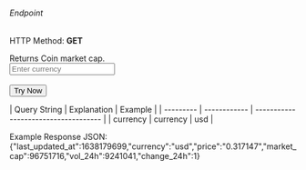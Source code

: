 <h6>Endpoint</h6>
<p id="endpoint"></p>

HTTP Method: **GET**

Returns Coin market cap.
<br/>
<input class="md-input" placeholder="Enter currency" id="currency"></input><br/><br/>
<button class="md-button" onclick="tryNow()">Try Now</button>

<script>
   document.getElementById("endpoint").innerHTML =`https://dev-stoa-boascan.bosagora.com/coinmarketcap?currency=${document.getElementById("currency").value || "usd"}`
    function tryNow(){
        document.getElementById("showResult").innerHTML =""
        document.getElementById("endpoint").innerHTML =""
        fetch(`https://dev-stoa-boascan.bosagora.com/coinmarketcap?currency=${document.getElementById("currency").value || "usd"}`).then((res) => {
            res.json().then((res) => {
                document.getElementById("showResult").innerHTML = JSON.stringify(res)
                document.getElementById("endpoint").innerHTML =`https://dev-stoa-boascan.bosagora.com/coinmarketcap?currency=${document.getElementById("currency").value || "usd"}`
                })
        }).catch((err) => {
            console.log(err)
        })
    }
</script>
<p id="showResult"></p>
| Query String | Explanation    | Example                            |
| --------- | ------------ | ------------------------------------ |
| currency      | currency | usd |

Example Response JSON:<br/>
{"last_updated_at":1638179699,"currency":"usd","price":"0.317147","market_cap":96751716,"vol_24h":9241041,"change_24h":1}